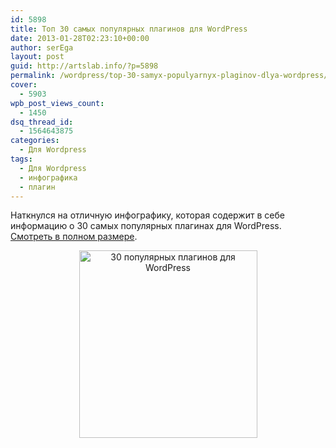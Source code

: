 ```yaml
---
id: 5898
title: Топ 30 самых популярных плагинов для WordPress
date: 2013-01-28T02:23:10+00:00
author: serEga
layout: post
guid: http://artslab.info/?p=5898
permalink: /wordpress/top-30-samyx-populyarnyx-plaginov-dlya-wordpress/
cover:
  - 5903
wpb_post_views_count:
  - 1450
dsq_thread_id:
  - 1564643875
categories:
  - Для Wordpress
tags:
  - Для Wordpress
  - инфографика
  - плагин
---
```

Наткнулся на отличную инфографику, которая содержит в себе информацию о 30 самых популярных плагинах для WordPress. [Смотреть в полном размере]({{site.img_cdn}}/top_pluginov_dlya_wordpress.jpg).

<center>
  <a href="{{site.img_cdn}}/top_pluginov_dlya_wordpress_mini.jpg"><img src="{{site.img_cdn}}/top_pluginov_dlya_wordpress_mini-285x300.jpg" alt="30 популярных плагинов для WordPress" title="top_pluginov_dlya_wordpress_mini" width="285" height="300" class="aligncenter size-medium wp-image-5900" srcset="{{site.img_cdn}}/top_pluginov_dlya_wordpress_mini-285x300.jpg 285w, {{site.img_cdn}}/top_pluginov_dlya_wordpress_mini.jpg 600w" sizes="(max-width: 285px) 100vw, 285px" /></a>
</center>